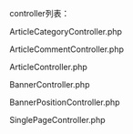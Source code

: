 controller列表：

ArticleCategoryController.php

ArticleCommentController.php

ArticleController.php

BannerController.php

BannerPositionController.php

SinglePageController.php

